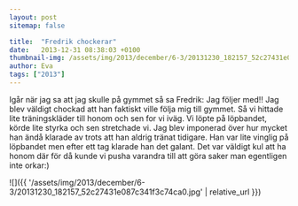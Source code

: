 ```yaml
---
layout: post
sitemap: false

title:  "Fredrik chockerar"
date:   2013-12-31 08:38:03 +0100
thumbnail-img: /assets/img/2013/december/6-3/20131230_182157_52c27431e087c341f3c74ca0.jpg
author: Eva
tags: ["2013"]
---
```


Igår när jag sa att jag skulle på gymmet så sa Fredrik: Jag följer med!! Jag blev väldigt chockad att han faktiskt ville följa mig till gymmet. Så vi hittade lite träningskläder till honom och sen for vi iväg. Vi löpte på löpbandet, körde lite styrka och sen stretchade vi. Jag blev imponerad över hur mycket han ändå klarade av trots att han aldrig tränat tidigare. Han var lite vinglig på löpbandet men efter ett tag klarade han det galant. Det var väldigt kul att ha honom där för då kunde vi pusha varandra till att göra saker man egentligen inte orkar:)

![]({{ '/assets/img/2013/december/6-3/20131230_182157_52c27431e087c341f3c74ca0.jpg'  | relative_url }})


